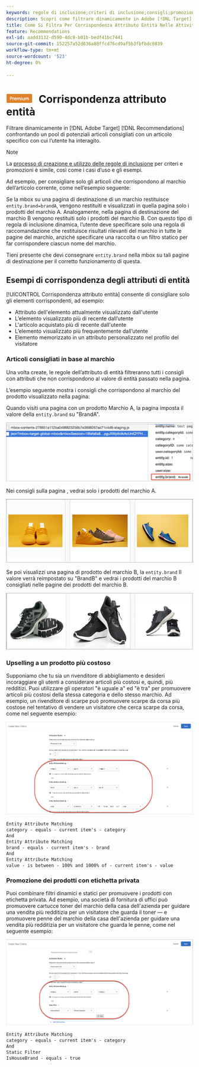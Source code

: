 ```yaml
---
keywords: regole di inclusione;criteri di inclusione;consigli;promozione;promozioni;filtro dinamico;dinamico;corrispondenza attributo entità
description: Scopri come filtrare dinamicamente in Adobe [!DNL Target] Recommendations confrontando un pool di articoli potenziali con un articolo specifico con cui l’utente ha interagito.
title: Come Si Filtra Per Corrispondenza Attributo Entità Nelle Attività Recommendations?
feature: Recommendations
exl-id: aadd3132-d590-4dc9-b01b-bedf41bc7441
source-git-commit: 152257a52d836a88ffcd76cd9af5b3fbfbdc0839
workflow-type: tm+mt
source-wordcount: '523'
ht-degree: 0%

---
```


# ![PREMIUM](/help/main/assets/premium.png) Corrispondenza attributo entità

Filtrare dinamicamente in [!DNL Adobe Target] [!DNL Recommendations] confrontando un pool di potenziali articoli consigliati con un articolo specifico con cui l’utente ha interagito.

>[!NOTE]
>
>La [processo di creazione e utilizzo delle regole di inclusione](/help/main/c-recommendations/c-algorithms/use-dynamic-and-static-inclusion-rules.md) per criteri e promozioni è simile, così come i casi d’uso e gli esempi.

Ad esempio, per consigliare solo gli articoli che corrispondono al marchio dell’articolo corrente, come nell’esempio seguente:

Se la mbox su una pagina di destinazione di un marchio restituisce `entity.brand=brandA`, vengono restituiti e visualizzati in quella pagina solo i prodotti del marchio A. Analogamente, nella pagina di destinazione del marchio B vengono restituiti solo i prodotti del marchio B. Con questo tipo di regola di inclusione dinamica, l’utente deve specificare solo una regola di raccomandazione che restituisce risultati rilevanti del marchio in tutte le pagine del marchio, anziché specificare una raccolta o un filtro statico per far corrispondere ciascun nome del marchio.

Tieni presente che devi consegnare `entity.brand` nella mbox su tali pagine di destinazione per il corretto funzionamento di questa.

## Esempi di corrispondenza degli attributi di entità

[!UICONTROL Corrispondenza attributo entità] consente di consigliare solo gli elementi corrispondenti, ad esempio:

* Attributo dell&#39;elemento attualmente visualizzato dall&#39;utente
* L’elemento visualizzato più di recente dall’utente
* L&#39;articolo acquistato più di recente dall&#39;utente
* L’elemento visualizzato più frequentemente dall’utente
* Elemento memorizzato in un attributo personalizzato nel profilo del visitatore

### Articoli consigliati in base al marchio

Una volta create, le regole dell’attributo di entità filtreranno tutti i consigli con attributi che non corrispondono al valore di entità passato nella pagina.

L’esempio seguente mostra i consigli che corrispondono al marchio del prodotto visualizzato nella pagina:

Quando visiti una pagina con un prodotto Marchio A, la pagina imposta il valore della `entity.brand` su &quot;BrandA&quot;.

![Esempio di chiamata Target](/help/main/c-recommendations/c-algorithms/assets/example-target-call.png)

Nei consigli sulla pagina , vedrai solo i prodotti del marchio A.

![Raccomandazioni per il marchio A](/help/main/c-recommendations/c-algorithms/assets/brandA.png)

Se poi visualizzi una pagina di prodotto del marchio B, la `entity.brand` Il valore verrà reimpostato su &quot;BrandB&quot; e vedrai i prodotti del marchio B consigliati nelle pagine dei prodotti del marchio B.

![Raccomandazioni per il marchio B](/help/main/c-recommendations/c-algorithms/assets/brandB.png)

### Upselling a un prodotto più costoso

Supponiamo che tu sia un rivenditore di abbigliamento e desideri incoraggiare gli utenti a considerare articoli più costosi e, quindi, più redditizi. Puoi utilizzare gli operatori &quot;è uguale a&quot; ed &quot;è tra&quot; per promuovere articoli più costosi della stessa categoria e dello stesso marchio. Ad esempio, un rivenditore di scarpe può promuovere scarpe da corsa più costose nel tentativo di vendere un visitatore che cerca scarpe da corsa, come nel seguente esempio:

![Upselling](/help/main/c-recommendations/c-algorithms/assets/upsell.png)

```
Entity Attribute Matching
category - equals - current item's - category 
And 
Entity Attribute Matching
brand - equals - current item's - brand 
And 
Entity Attribute Matching
value - is between - 100% and 1000% of - current item's - value
```

### Promozione dei prodotti con etichetta privata

Puoi combinare filtri dinamici e statici per promuovere i prodotti con etichetta privata. Ad esempio, una società di fornitura di uffici può promuovere cartucce toner del marchio della casa dell&#39;azienda per guidare una vendita più redditizia per un visitatore che guarda il toner — e promuovere penne del marchio della casa dell&#39;azienda per guidare una vendita più redditizia per un visitatore che guarda le penne, come nel seguente esempio:

![Marca casa](/help/main/c-recommendations/c-algorithms/assets/housebrand.png)

```
Entity Attribute Matching
category - equals - current item's - category 
And
Static Filter
IsHouseBrand - equals - true
```
